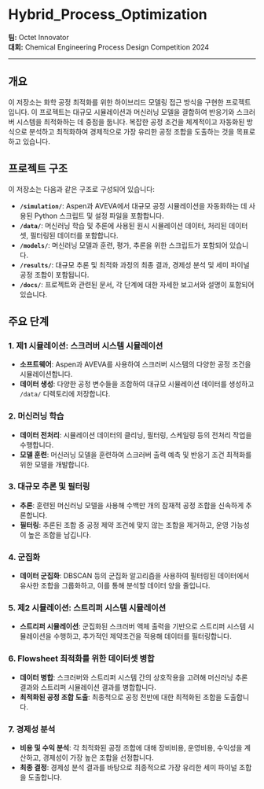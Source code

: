 # Hybrid_Process_Optimization

**팀:** Octet Innovator  
**대회:** Chemical Engineering Process Design Competition 2024  

---

## 개요
이 저장소는 화학 공정 최적화를 위한 하이브리드 모델링 접근 방식을 구현한 프로젝트입니다. 이 프로젝트는 대규모 시뮬레이션과 머신러닝 모델을 결합하여 반응기와 스크러버 시스템을 최적화하는 데 중점을 둡니다. 복잡한 공정 조건을 체계적이고 자동화된 방식으로 분석하고 최적화하여 경제적으로 가장 유리한 공정 조합을 도출하는 것을 목표로 하고 있습니다.

## 프로젝트 구조

이 저장소는 다음과 같은 구조로 구성되어 있습니다:

- **`/simulation/`**: Aspen과 AVEVA에서 대규모 공정 시뮬레이션을 자동화하는 데 사용된 Python 스크립트 및 설정 파일을 포함합니다.
- **`/data/`**: 머신러닝 학습 및 추론에 사용된 원시 시뮬레이션 데이터, 처리된 데이터셋, 필터링된 데이터를 포함합니다.
- **`/models/`**: 머신러닝 모델과 훈련, 평가, 추론을 위한 스크립트가 포함되어 있습니다.
- **`/results/`**: 대규모 추론 및 최적화 과정의 최종 결과, 경제성 분석 및 세미 파이널 공정 조합이 포함됩니다.
- **`/docs/`**: 프로젝트와 관련된 문서, 각 단계에 대한 자세한 보고서와 설명이 포함되어 있습니다.

## 주요 단계

### 1. 제1 시뮬레이션: 스크러버 시스템 시뮬레이션
- **소프트웨어**: Aspen과 AVEVA를 사용하여 스크러버 시스템의 다양한 공정 조건을 시뮬레이션합니다.
- **데이터 생성**: 다양한 공정 변수들을 조합하여 대규모 시뮬레이션 데이터를 생성하고 `/data/` 디렉토리에 저장합니다.

### 2. 머신러닝 학습
- **데이터 전처리**: 시뮬레이션 데이터의 클리닝, 필터링, 스케일링 등의 전처리 작업을 수행합니다.
- **모델 훈련**: 머신러닝 모델을 훈련하여 스크러버 출력 예측 및 반응기 조건 최적화를 위한 모델을 개발합니다.

### 3. 대규모 추론 및 필터링
- **추론**: 훈련된 머신러닝 모델을 사용해 수백만 개의 잠재적 공정 조합을 신속하게 추론합니다.
- **필터링**: 추론된 조합 중 공정 제약 조건에 맞지 않는 조합을 제거하고, 운영 가능성이 높은 조합을 남깁니다.

### 4. 군집화
- **데이터 군집화**: DBSCAN 등의 군집화 알고리즘을 사용하여 필터링된 데이터에서 유사한 조합을 그룹화하고, 이를 통해 분석할 데이터 양을 줄입니다.

### 5. 제2 시뮬레이션: 스트리퍼 시스템 시뮬레이션
- **스트리퍼 시뮬레이션**: 군집화된 스크러버 액체 출력을 기반으로 스트리퍼 시스템 시뮬레이션을 수행하고, 추가적인 제약조건을 적용해 데이터를 필터링합니다.

### 6. Flowsheet 최적화를 위한 데이터셋 병합
- **데이터 병합**: 스크러버와 스트리퍼 시스템 간의 상호작용을 고려해 머신러닝 추론 결과와 스트리퍼 시뮬레이션 결과를 병합합니다.
- **최적화된 공정 조합 도출**: 최종적으로 공정 전반에 대한 최적화된 조합을 도출합니다.

### 7. 경제성 분석
- **비용 및 수익 분석**: 각 최적화된 공정 조합에 대해 장비비용, 운영비용, 수익성을 계산하고, 경제성이 가장 높은 조합을 선정합니다.
- **최종 결정**: 경제성 분석 결과를 바탕으로 최종적으로 가장 유리한 세미 파이널 조합을 도출합니다.
